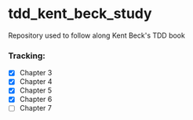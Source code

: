 # tdd_kent_beck_study
Repository used to follow along Kent Beck's TDD book

### Tracking:

- [x] Chapter 3
- [x] Chapter 4
- [x] Chapter 5
- [x] Chapter 6
- [ ] Chapter 7
